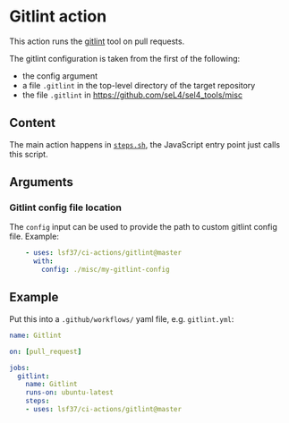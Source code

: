 <!--
  Copyright 2020, Data61, CSIRO (ABN 41 687 119 230)
  SPDX-License-Identifier: CC-BY-SA-4.0
-->

# Gitlint action

This action runs the [gitlint][1] tool on pull requests.

The gitlint configuration is taken from the first of the following:

- the config argument
- a file `.gitlint` in the top-level directory of the target repository
- the file `.gitlint` in <https://github.com/seL4/sel4_tools/misc>

[1]: https://jorisroovers.com/gitlint/

## Content

The main action happens in [`steps.sh`](steps.sh), the JavaScript entry point
just calls this script.

## Arguments

### Gitlint config file location

The `config` input can be used to provide the path to custom gitlint config
file. Example:

```yaml
    - uses: lsf37/ci-actions/gitlint@master
      with:
        config: ./misc/my-gitlint-config
```


## Example

Put this into a `.github/workflows/` yaml file, e.g. `gitlint.yml`:

```yaml
name: Gitlint

on: [pull_request]

jobs:
  gitlint:
    name: Gitlint
    runs-on: ubuntu-latest
    steps:
    - uses: lsf37/ci-actions/gitlint@master
```
